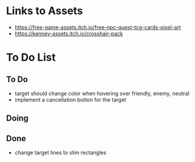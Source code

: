 # Links to Assets

* https://free-game-assets.itch.io/free-npc-quest-tcg-cards-pixel-art
* https://kenney-assets.itch.io/crosshair-pack

# To Do List

## To Do

* target should change color when hovering over friendly, enemy, neutral
* implement a cancellation button for the target

## Doing

## Done

* change target lines to slim rectangles